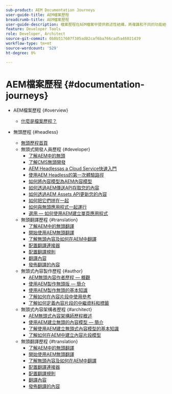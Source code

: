 ```yaml
---
sub-product: AEM Documentation Journeys
user-guide-title: AEM檔案歷程
breadcrumb-title: AEM檔案歷程
user-guide-description: 檔案歷程在AEM檔案中提供敘述性結構，將複雜和不同的功能結合在一起，以最佳實務方式解決業務目標。 歷程是以AEM初學者為核心而設計，會介紹概念和功能，以達成從A到Z的目標。
feature: Developer Tools
role: Developer, Architect
source-git-commit: 0b8b517607f305ad82caf6ba766cad5a46021439
workflow-type: tm+mt
source-wordcount: '529'
ht-degree: 0%

---
```



# AEM檔案歷程 {#documentation-journeys}

<!--
Please note that all links to other guides need to be absolute references with leading protocol and domain since SCCM does not allow pages to be referenced with relative links in multiple ToCs.
-->

+ AEM檔案歷程 {#overview}
   + [什麼是檔案歷程？](home.md)

+ 無頭歷程 {#headless}
   + [無頭歷程首頁](https://experienceleague.adobe.com/docs/experience-manager-65/headless-journey/home.html)
   + 無頭式開發人員歷程 {#developer}
      + [了解AEM中的無頭](https://experienceleague.adobe.com/docs/experience-manager-65/headless-journey/developer/overview.html)
      + [了解CMS無頭開發](https://experienceleague.adobe.com/docs/experience-manager-65/headless-journey/developer/learn-about.html)
      + [AEM Headlessas a Cloud Service快速入門](https://experienceleague.adobe.com/docs/experience-manager-65/headless-journey/developer/getting-started.html)
      + [使用AEM Headless的第一次體驗路徑](https://experienceleague.adobe.com/docs/experience-manager-65/headless-journey/developer/path-to-first-experience.html)
      + [如何將內容模型為AEM內容模型](https://experienceleague.adobe.com/docs/experience-manager-65/headless-journey/developer/model-your-content.html)
      + [如何透過AEM傳送API存取您的內容](https://experienceleague.adobe.com/docs/experience-manager-65/headless-journey/developer/access-your-content.html)
      + [如何透過AEM Assets API更新您的內容](https://experienceleague.adobe.com/docs/experience-manager-65/headless-journey/developer/update-your-content.html)
      + [如何把它們拼在一起](https://experienceleague.adobe.com/docs/experience-manager-65/headless-journey/developer/put-it-all-together.html)
      + [如何與無頭應用程式一起運行](https://experienceleague.adobe.com/docs/experience-manager-65/headless-journey/developer/go-live.html)
      + [選用 — 如何使用AEM建立單頁應用程式](https://experienceleague.adobe.com/docs/experience-manager-65/headless-journey/developer/create-spa.html)
   + 無頭翻譯歷程 {#translation}
      + [了解AEM中的無頭翻譯](https://experienceleague.adobe.com/docs/experience-manager-65/headless-journey/translation/overview.html)
      + [開始使用AEM無頭翻譯](https://experienceleague.adobe.com/docs/experience-manager-65/headless-journey/translation/getting-started.html)
      + [了解無頭內容及如何在AEM中翻譯](https://experienceleague.adobe.com/docs/experience-manager-65/headless-journey/translation/learn-about.html)
      + [配置翻譯連接器](https://experienceleague.adobe.com/docs/experience-manager-65/headless-journey/translation/configure-connector.html)
      + [配置翻譯規則](https://experienceleague.adobe.com/docs/experience-manager-65/headless-journey/translation/translation-rules.html)
      + [翻譯內容](https://experienceleague.adobe.com/docs/experience-manager-65/headless-journey/translation/translate-content.html)
      + [發佈翻譯的內容](https://experienceleague.adobe.com/docs/experience-manager-65/headless-journey/translation/publish-content.html)
   + 無頭式內容製作歷程 {#author}
      + [AEM無頭內容作者歷程 — 概觀](https://experienceleague.adobe.com/docs/experience-manager-65/headless-journey/author/overview.html)
      + [使用AEM製作無頭版 — 簡介](https://experienceleague.adobe.com/docs/experience-manager-65/headless-journey/author/introduction.html)
      + [使用AEM製作無頭的基本知識](https://experienceleague.adobe.com/docs/experience-manager-65/headless-journey/author/basics.html)
      + [了解如何在內容片段中使用參考](https://experienceleague.adobe.com/docs/experience-manager-65/headless-journey/author/references.html)
      + [了解如何定義內容片段的中繼資料和標籤](https://experienceleague.adobe.com/docs/experience-manager-65/headless-journey/author/metadata-tagging.html)
   + 無頭式內容架構者歷程 {#architect}
      + [AEM無頭式內容架構師歷程概述](https://experienceleague.adobe.com/docs/experience-manager-65/headless-journey/architect/overview.html)
      + [使用AEM建立無頭的內容模型 — 簡介](https://experienceleague.adobe.com/docs/experience-manager-65/headless-journey/architect/introduction.html)
      + [了解使用AEM建立無頭式內容模型的基本知識](https://experienceleague.adobe.com/docs/experience-manager-65/headless-journey/architect/basics.html)
      + [了解如何在AEM中建立內容片段模型](https://experienceleague.adobe.com/docs/experience-manager-65/headless-journey/architect/model-structure.html)
   + 無頭翻譯歷程 {#translation}
      + [了解AEM中的無頭翻譯](https://experienceleague.adobe.com/docs/experience-manager-65/headless-journey/translation/overview.html)
      + [開始使用AEM無頭翻譯](https://experienceleague.adobe.com/docs/experience-manager-65/headless-journey/translation/getting-started.html)
      + [了解無頭內容及如何在AEM中翻譯](https://experienceleague.adobe.com/docs/experience-manager-65/headless-journey/translation/learn-about.html)
      + [配置翻譯連接器](https://experienceleague.adobe.com/docs/experience-manager-65/headless-journey/translation/configure-connector.html)
      + [配置翻譯規則](https://experienceleague.adobe.com/docs/experience-manager-65/headless-journey/translation/translation-rules.html)
      + [翻譯內容](https://experienceleague.adobe.com/docs/experience-manager-65/headless-journey/translation/translate-content.html)
      + [發佈翻譯的內容](https://experienceleague.adobe.com/docs/experience-manager-65/headless-journey/translation/publish-content.html)
